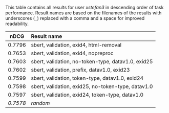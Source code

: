 This table contains all results for user *xstefan3* in descending order of task
performance.  Result names are based on the filenames of the results with
underscores (`_`) replaced with a comma and a space for improved readability.

| nDCG | Result name |
|------|:------------|
| 0.7796 | sbert, validation, exid4, html-removal |
| 0.7653 | sbert, validation, exid4, nopreproc |
| 0.7603 | sbert, validation, no-token-type, datav1.0, exid25 |
| 0.7602 | sbert, validation, prefix, datav1.0, exid23 |
| 0.7599 | sbert, validation, token-type, datav1.0, exid24 |
| 0.7598 | sbert, validation, exid25, no-token-type, datav1.0 |
| 0.7597 | sbert, validation, exid24, token-type, datav1.0 |
| *0.7578* | *random* |
